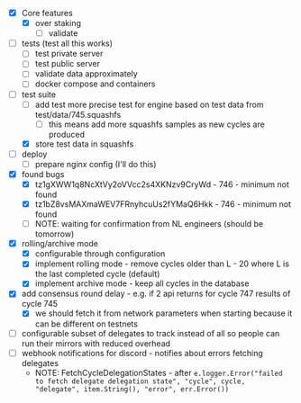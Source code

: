 - [x] Core features
  - [x] over staking
    - [ ] validate

- [ ] tests (test all this works)
  - [ ] test private server
  - [ ] test public server
  - [ ] validate data approximately
  - [ ] docker compose and containers

- [ ] test suite
  - [ ] add test more precise test for engine based on test data from test/data/745.squashfs
    - [ ] this means add more squashfs samples as new cycles are produced
  - [x] store test data in squashfs
  
- [ ] deploy
  - [ ] prepare nginx config (I'll do this)

- [x] found bugs
  - [x] tz1gXWW1q8NcXtVy2oVVcc2s4XKNzv9CryWd - 746 - minimum not found
  - [x] tz1bZ8vsMAXmaWEV7FRnyhcuUs2fYMaQ6Hkk - 746 - minimum not found
  - [ ] NOTE: waiting for confirmation from NL engineers (should be tomorrow)

- [x] rolling/archive mode
  - [x] configurable through configuration
  - [x] implement rolling mode - remove cycles older than L - 20 where L is the last completed cycle (default)
  - [x] implement archive mode - keep all cycles in the database

- [x] add consensus round delay - e.g. if 2 api returns for cycle 747 results of cycle 745 
  - [x] we should fetch it from network parameters when starting because it can be different on testnets
  
- [ ] configurable subset of delegates to track instead of all so people can run their mirrors with reduced overhead
- [ ] webhook notifications for discord - notifies about errors fetching delegates
  - NOTE: FetchCycleDelegationStates - after `e.logger.Error("failed to fetch delegate delegation state", "cycle", cycle, "delegate", item.String(), "error", err.Error())`